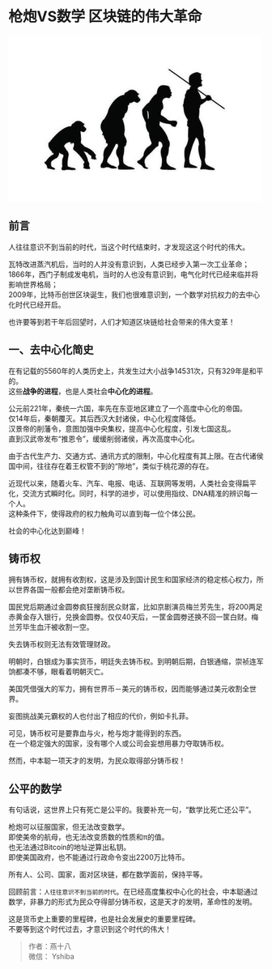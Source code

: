 # 枪炮VS数学 区块链的伟大革命
![](./img/revolution.jpg)

## 前言
人往往意识不到当前的时代，当这个时代结束时，才发现这这个时代的伟大。

瓦特改进蒸汽机后，当时的人并没有意识到，人类已经步入第一次工业革命；  
1866年，西门子制成发电机，当时的人也没有意识到，电气化时代已经来临并将影响世界格局；  
2009年，比特币创世区块诞生，我们也很难意识到，一个数学对抗权力的去中心化时代已经开启。

也许要等到若干年后回望时，人们才知道区块链给社会带来的伟大变革！

## 一、去中心化简史
在有记载的5560年的人类历史上，共发生过大小战争14531次，只有329年是和平的。  
这些**战争的进程**，也是人类社会**中心化的进程**。

公元前221年，秦统一六国，率先在东亚地区建立了一个高度中心化的帝国。  
仅14年后，秦朝覆灭。其后西汉大封诸侯，中心化程度降低。  
汉景帝的削藩令，意图加强中央集权，提高中心化程度，引发七国这乱。  
直到汉武帝发布“推恩令”，缓缓削弱诸侯，再次高度中心化。  

由于古代生产力、交通方式、通讯方式的限制，中心化程度有其上限。在古代诸侯国中间，往往存在着王权管不到的“隙地”，类似于桃花源的存在。

近现代以来，随着火车、汽车、电报、电话、互联网等发明，人类社会变得扁平化，交流方式瞬时化。同时，科学的进步，可以使用指纹、DNA精准的辨识每一个人。  
这种条件下，使得政府的权力触角可以直到每一位个体公民。

社会的中心化达到巅峰！

## 铸币权

拥有铸币权，就拥有收割权，这是涉及到国计民生和国家经济的稳定核心权力，所以世界各国一般都会绝对垄断铸币权。

国民党后期通过金圆劵疯狂搜刮民众财富，比如京剧演员梅兰芳先生，将200两足赤黄金存入银行，兑换金圆劵。仅仅40天后，一筐金圆劵还换不回一筐白财。梅兰芳毕生血汗被收割一空。

失去铸币权则无法有效管理财政。

明朝时，白银成为事实货币，明廷失去铸币权。到明朝后期，白银通缩，崇祯连军饷都凑不够，眼看着明朝灭亡。

美国凭借强大的军力，拥有世界币－美元的铸币权，因而能够通过美元收割全世界。

妄图挑战美元霸权的人也付出了相应的代价，例如卡扎菲。

可见，铸币权可是要靠血与火，枪与炮才能得到的东西。  
在一个稳定强大的国家，没有哪个人或公司会妄想用暴力夺取铸币权。

然而，中本聪一项天才的发明，为民众取得部分铸币权！

## 公平的数学

有句话说，这世界上只有死亡是公平的。我要补充一句，“数学比死亡还公平”。

枪炮可以征服国家，但无法改变数学。  
即使美帝的航母，也无法改变质数的性质和π的值。  
也无法通过Bitcoin的地址逆算出私钥。  
即使美国政府，也不能通过行政命令变出2200万比特币。

所有人、公司、国家，面对区块链，都在数学面前，保持平等。

回顾前言：`人往往意识不到当前的时代`。在已经高度集权中心化的社会，中本聪通过数学，非暴力的形式为民众夺得部分铸币权，这是天才的发明，革命性的发明。

这是货币史上重要的里程碑，也是社会发展史的重要里程碑。  
不要等到这个时代过去，才意识到这个时代的伟大！


> 作者：燕十八  
> 微信： Yshiba  